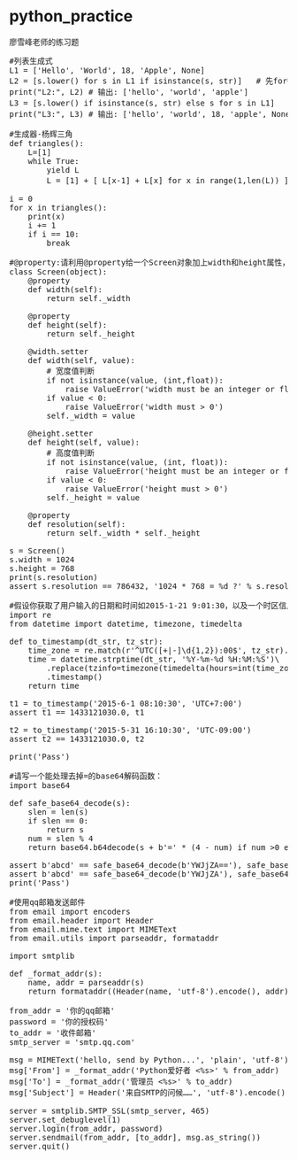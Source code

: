 # python_practice
廖雪峰老师的练习题

<pre>
#列表生成式
L1 = ['Hello', 'World', 18, 'Apple', None]
L2 = [s.lower() for s in L1 if isinstance(s, str)]   # 先for循环，再if筛选，再s.lower
print("L2:", L2) # 输出: ['hello', 'world', 'apple']
L3 = [s.lower() if isinstance(s, str) else s for s in L1]   # 先for循环，再if筛选（True则s.lower，False则返回s）
print("L3:", L3) # 输出: ['hello', 'world', 18, 'apple', None]

#生成器-杨辉三角
def triangles():
    L=[1]
    while True:
        yield L
        L = [1] + [ L[x-1] + L[x] for x in range(1,len(L)) ] + [1] # +号用于组合列表

i = 0
for x in triangles():
    print(x)
    i += 1
    if i == 10:
        break

#@property:请利用@property给一个Screen对象加上width和height属性，以及一个只读属性resolution
class Screen(object):
    @property
    def width(self):
        return self._width

    @property
    def height(self):
        return self._height

    @width.setter
    def width(self, value):
        # 宽度值判断
        if not isinstance(value, (int,float)):
            raise ValueError('width must be an integer or float!')
        if value < 0:
            raise ValueError('width must > 0')
        self._width = value

    @height.setter
    def height(self, value):
        # 高度值判断
        if not isinstance(value, (int, float)):
            raise ValueError('height must be an integer or float!')
        if value < 0:
            raise ValueError('height must > 0')
        self._height = value

    @property
    def resolution(self):
        return self._width * self._height

s = Screen()
s.width = 1024
s.height = 768
print(s.resolution)
assert s.resolution == 786432, '1024 * 768 = %d ?' % s.resolution

#假设你获取了用户输入的日期和时间如2015-1-21 9:01:30，以及一个时区信息如UTC+5:00，均是str，请编写一个函数将其转换为timestamp：
import re
from datetime import datetime, timezone, timedelta

def to_timestamp(dt_str, tz_str):
    time_zone = re.match(r'^UTC([+|-]\d{1,2}):00$', tz_str).group(1)
    time = datetime.strptime(dt_str, '%Y-%m-%d %H:%M:%S')\
        .replace(tzinfo=timezone(timedelta(hours=int(time_zone))))\
        .timestamp()
    return time

t1 = to_timestamp('2015-6-1 08:10:30', 'UTC+7:00')
assert t1 == 1433121030.0, t1

t2 = to_timestamp('2015-5-31 16:10:30', 'UTC-09:00')
assert t2 == 1433121030.0, t2

print('Pass')

#请写一个能处理去掉=的base64解码函数：
import base64

def safe_base64_decode(s):
    slen = len(s)
    if slen == 0:
        return s
    num = slen % 4
    return base64.b64decode(s + b'=' * (4 - num) if num >0 else s)

assert b'abcd' == safe_base64_decode(b'YWJjZA=='), safe_base64_decode('YWJjZA==')
assert b'abcd' == safe_base64_decode(b'YWJjZA'), safe_base64_decode('YWJjZA')
print('Pass')

#使用qq邮箱发送邮件
from email import encoders
from email.header import Header
from email.mime.text import MIMEText
from email.utils import parseaddr, formataddr

import smtplib

def _format_addr(s):
    name, addr = parseaddr(s)
    return formataddr((Header(name, 'utf-8').encode(), addr))

from_addr = '你的qq邮箱'
password = '你的授权码'
to_addr = '收件邮箱'
smtp_server = 'smtp.qq.com'

msg = MIMEText('hello, send by Python...', 'plain', 'utf-8')
msg['From'] = _format_addr('Python爱好者 <%s>' % from_addr)
msg['To'] = _format_addr('管理员 <%s>' % to_addr)
msg['Subject'] = Header('来自SMTP的问候……', 'utf-8').encode()

server = smtplib.SMTP_SSL(smtp_server, 465)
server.set_debuglevel(1)
server.login(from_addr, password)
server.sendmail(from_addr, [to_addr], msg.as_string())
server.quit()
</pre>